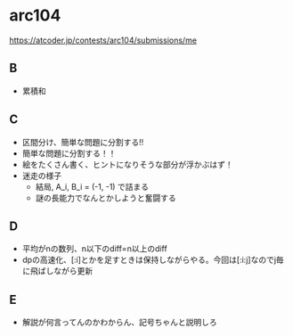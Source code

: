 # arc104

https://atcoder.jp/contests/arc104/submissions/me

## B

- 累積和

## C

- 区間分け、簡単な問題に分割する!!
- 簡単な問題に分割する！！
- 絵をたくさん書く、ヒントになりそうな部分が浮かぶはず！
- 迷走の様子
  - 結局, A_i, B_i = (-1, -1) で詰まる
  - 謎の長能力でなんとかしようと奮闘する

## D

- 平均がnの数列、n以下のdiff=n以上のdiff
- dpの高速化、[:i]とかを足すときは保持しながらやる。今回は[:i:j]なのでj毎に飛ばしながら更新

## E

- 解説が何言ってんのかわからん、記号ちゃんと説明しろ
